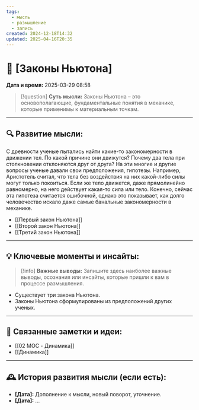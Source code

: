 ```yaml
---
tags:
  - мысль
  - размышление
  - запись
created: 2024-12-18T14:32
updated: 2025-04-16T20:35
---
```


# 💭  [Законы Ньютона]

**Дата и время:** 2025-03-29 08:58

> [!question] **Суть мысли:**
> Законы Ньютона – это основополагающие, фундаментальные понятия в механике, которые применимы к материальным точкам.

---

## 🔍 Развитие мысли:

С древности ученые пытались найти какие-то закономерности в движении тел. По какой причине они движутся? Почему два тела при столкновении отклоняются друг от друга? На эти многие и другие вопросы ученые давали свои предположения, гипотезы. Например, Аристотель считал, что тела без воздействия на них какой-либо силы могут только покоиться.  Если же тело движется, даже прямолинейно равномерно, на него действует какая-то сила или тело. Конечно, сейчас эта гипотеза считается ошибочной, однако это показывает, как долго человечество искало даже самые банальные закономерности в механике. 

- [[Первый закон Ньютона]]
- [[Второй закон Ньютона]]
- [[Третий закон Ньютона]]

---

## 💡 Ключевые моменты и инсайты:

> [!info] **Важные выводы:**
> Запишите здесь наиболее важные выводы, осознания или инсайты, которые пришли к вам в процессе размышления.

- Существует три закона Ньютона.
- Законы Ньютона сформулированы из предположений других ученых.

---

## 🔄 Связанные заметки и идеи:

- [[02 MOC - Динамика]]
- [[Динамика]]

---

## 🕰️ История развития мысли (если есть):

* **[Дата]:**  Дополнение к мысли, новый поворот, уточнение.
* **[Дата]:**  ...